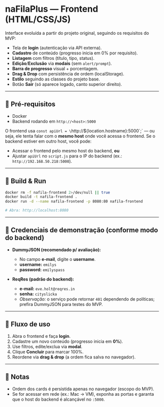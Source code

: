 # naFilaPlus — Frontend (HTML/CSS/JS)

Interface evoluída a partir do projeto original, seguindo os requisitos do MVP:
- Tela de **login** (autenticação via API externa).
- **Cadastro** de conteúdo (progresso inicia em 0% por requisito).
- **Listagem** com filtros (título, tipo, status).
- **Edição**/**Exclusão** via **modais** (sem `alert/prompt`).
- **Barra de progresso** visual + porcentagem.
- **Drag & Drop** com persistência de ordem (localStorage).
- **Estilo** seguindo as classes do projeto base.
- Botão **Sair** (só aparece logado, canto superior direito).

---

## 🔧 Pré‑requisitos
- Docker
- Backend rodando em `http://<host>:5000`

O frontend usa `const apiUrl = \`http://${location.hostname}:5000\`;` — ou seja, ele tenta falar com o **mesmo host** onde você acessa o frontend. Se o backend estiver em outro host, você pode:
- Acessar o frontend pelo mesmo host do backend, **ou**
- Ajustar `apiUrl` no `script.js` para o IP do backend (ex.: `http://192.168.50.218:5000`).

---

## 🚀 Build & Run
```bash
docker rm -f nafila-frontend 2>/dev/null || true
docker build -t nafila-frontend .
docker run -d --name nafila-frontend -p 8080:80 nafila-frontend

# Abra: http://localhost:8080
```

---

## 🔐 Credenciais de demonstração (conforme modo do backend)
- **DummyJSON (recomendado p/ avaliação):**
  - No campo **e‑mail**, digite o **username**.
  - **username:** `emilys`
  - **password:** `emilyspass`

- **ReqRes (padrão do backend):**
  - **e‑mail:** `eve.holt@reqres.in`
  - **senha:** `cityslicka`
  - *Observação:* o serviço pode retornar `401` dependendo de políticas; prefira DummyJSON para testes do MVP.

---

## 🧭 Fluxo de uso
1. Abra o frontend e faça **login**.
2. Cadastre um novo conteúdo (progresso inicia em **0%**).
3. Use filtros, edite/exclua via **modal**.
4. Clique **Concluir** para marcar 100%.
5. Reordene via **drag & drop** (a ordem fica salva no navegador).

---

## 📝 Notas
- Ordem dos cards é persistida apenas no navegador (escopo do MVP).
- Se for acessar em rede (ex.: Mac → VM), exponha as portas e garanta que o host do backend é alcançável no `:5000`.
